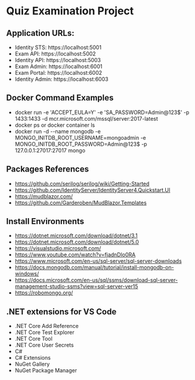 # Quiz Examination Project

## Application URLs:
- Identity STS: https://localhost:5001
- Exam API: https://localhost:5002
- Identity API: https://localhost:5003
- Exam Admin: https://localhost:6001
- Exam Portal: https://localhost:6002
- Identity Admin: https://localhost:6003

## Docker Command Examples
- docker run -e 'ACCEPT_EULA=Y' -e 'SA_PASSWORD=Admin@123$' -p 1433:1433 -d mcr.microsoft.com/mssql/server:2017-latest
- docker ps or docker container ls
- docker run -d --name mongodb -e MONGO_INITDB_ROOT_USERNAME=mongoadmin -e MONGO_INITDB_ROOT_PASSWORD=Admin@123$ -p 127.0.0.1:27017:27017 mongo

## Packages References
- https://github.com/serilog/serilog/wiki/Getting-Started
- https://github.com/IdentityServer/IdentityServer4.Quickstart.UI
- https://mudblazor.com/
- https://github.com/Garderoben/MudBlazor.Templates

## Install Environments
- https://dotnet.microsoft.com/download/dotnet/3.1
- https://dotnet.microsoft.com/download/dotnet/5.0
- https://visualstudio.microsoft.com/
- https://www.youtube.com/watch?v=fjadnDlo0RA
- https://www.microsoft.com/en-us/sql-server/sql-server-downloads
- https://docs.mongodb.com/manual/tutorial/install-mongodb-on-windows/
- https://docs.microsoft.com/en-us/sql/ssms/download-sql-server-management-studio-ssms?view=sql-server-ver15
- https://robomongo.org/


## .NET extensions for VS Code
- .NET Core Add Reference
- .NET Core Test Explorer
- .NET Core Tool
- .NET Core User Secrets
- C#
- C# Extensions
- NuGet Gallery
- NuGet Package Manager